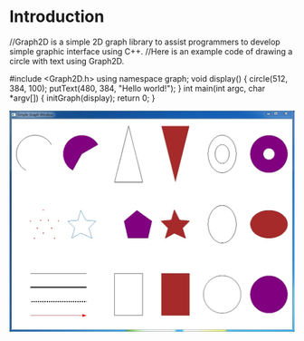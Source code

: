 # Introduction

//Graph2D is a simple 2D graph library to assist programmers to develop simple graphic interface using C++.
//Here is an example code of drawing a circle with text using Graph2D.

#include <Graph2D.h>
using namespace graph;
void display() 
{
  circle(512, 384, 100);
  putText(480, 384, "Hello world!");
}
int main(int argc, char *argv[])
{
  initGraph(display);
  return 0;
}

![image](images/simpleGraphWin.jpg)
